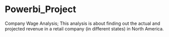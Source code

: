 # Powerbi_Project
Company Wage Analysis;
This analysis is about finding out the actual and projected revenue in a retail company (in different states) in North America.
